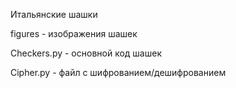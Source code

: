 Итальянские шашки

figures - изображения шашек

Checkers.py - основной код шашек

Сipher.py - файл с шифрованием/дешифрованием

